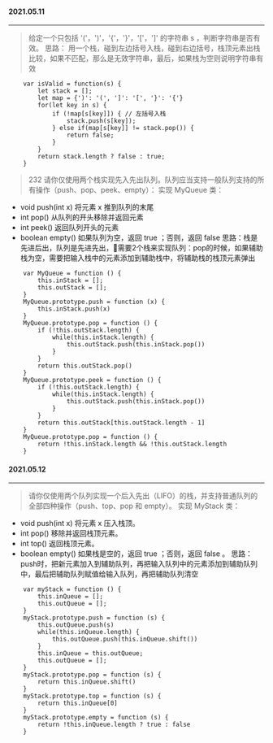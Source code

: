 #### 2021.05.11
---
> 给定一个只包括 '('，')'，'{'，'}'，'['，']' 的字符串 s ，判断字符串是否有效。
思路： 用一个栈，碰到左边括号入栈，碰到右边括号，栈顶元素出栈比较，如果不匹配，那么是无效字符串，最后，如果栈为空则说明字符串有效
```
    var isValid = function(s) {
        let stack = [];
        let map = {')': '(', ']': '[', '}': '{'}
        for(let key in s) {
            if (!map[s[key]]) { // 左括号入栈
                stack.push(s[key]);
            } else if(map[s[key]] != stack.pop()) {
                return false;
            }
        }
        return stack.length ? false : true;
    }
```
> 232 请你仅使用两个栈实现先入先出队列。队列应当支持一般队列支持的所有操作（push、pop、peek、empty）：
实现 MyQueue 类：

* void push(int x) 将元素 x 推到队列的末尾
* int pop() 从队列的开头移除并返回元素
* int peek() 返回队列开头的元素
* boolean empty() 如果队列为空，返回 true ；否则，返回 false
思路：栈是先进后出，队列是先进先出，需要2个栈来实现队列：pop的时候，如果辅助栈为空，需要把输入栈中的元素添加到辅助栈中，将辅助栈的栈顶元素弹出
```
    var MyQueue = function () {
        this.inStack = [];
        this.outStack = [];
    }
    MyQueue.prototype.push = function (x) {
        this.inStack.push(x)
    }
    MyQueue.prototype.pop = function () {
        if (!this.outStack.length) {
            while(this.inStack.length) {
                this.outStack.push(this.inStack.pop())
            }
        }
        return this.outStack.pop()
    }
    MyQueue.prototype.peek = function () {
        if (!this.outStack.length) {
            while(this.inStack.length) {
                this.outStack.push(this.inStack.pop())
            }
        }
        return this.outStack[this.outStack.length - 1]
    }
    MyQueue.prototype.pop = function () {
        return !this.inStack.length && !this.outStack.length
    }
```

#### 2021.05.12
---
>  请你仅使用两个队列实现一个后入先出（LIFO）的栈，并支持普通队列的全部四种操作（push、top、pop 和 empty）。
实现 MyStack 类：

* void push(int x) 将元素 x 压入栈顶。
* int pop() 移除并返回栈顶元素。
* int top() 返回栈顶元素。
* boolean empty() 如果栈是空的，返回 true ；否则，返回 false 。
思路：push时，把新元素加入到辅助队列，再把输入队列中的元素添加到辅助队列中，最后把辅助队列赋值给输入队列，再把辅助队列清空
```
    var myStack = function () {
        this.inQueue = [];
        this.outQueue = [];
    }
    myStack.prototype.push = function (s) {
        this.outQueue.push(s)
        while(this.inQueue.length) {
            this.outQueue.push(this.inQueue.shift())
        }
        this.inQueue = this.outQueue;
        this.outQueue = [];
    }
    myStack.prototype.pop = function (s) {
        return this.inQueue.shift()
    }
    myStack.prototype.top = function (s) {
        return this.inQueue[0]
    }
    myStack.prototype.empty = function (s) {
        return !this.inQueue.length ? true : false
    }

```